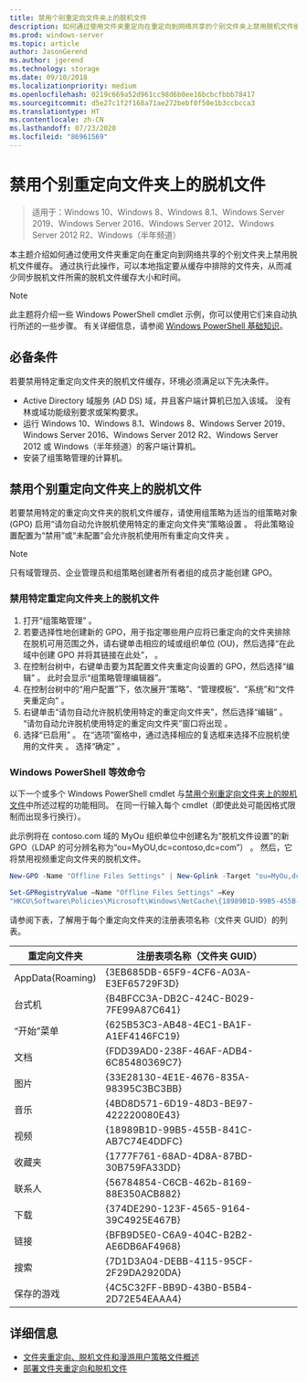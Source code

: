 ```yaml
---
title: 禁用个别重定向文件夹上的脱机文件
description: 如何通过使用文件夹重定向在重定向到网络共享的个别文件夹上禁用脱机文件缓存。
ms.prod: windows-server
ms.topic: article
author: JasonGerend
ms.author: jgerend
ms.technology: storage
ms.date: 09/10/2018
ms.localizationpriority: medium
ms.openlocfilehash: 0219c669a52d961cc98d6b0ee16bcbcfbbb78417
ms.sourcegitcommit: d5e27c1f2f168a71ae272bebf8f50e1b3ccbcca3
ms.translationtype: HT
ms.contentlocale: zh-CN
ms.lasthandoff: 07/23/2020
ms.locfileid: "86961569"
---
```

# <a name="disable-offline-files-on-individual-redirected-folders"></a>禁用个别重定向文件夹上的脱机文件

>适用于：Windows 10、Windows 8、Windows 8.1、Windows Server 2019、Windows Server 2016、Windows Server 2012、Windows Server 2012 R2、Windows（半年频道）

本主题介绍如何通过使用文件夹重定向在重定向到网络共享的个别文件夹上禁用脱机文件缓存。 通过执行此操作，可以本地指定要从缓存中排除的文件夹，从而减少同步脱机文件所需的脱机文件缓存大小和时间。

>[!NOTE]
>此主题将介绍一些 Windows PowerShell cmdlet 示例，你可以使用它们来自动执行所述的一些步骤。 有关详细信息，请参阅 [Windows PowerShell 基础知识](/powershell/scripting/getting-started/fundamental/windows-powershell-basics?view=powershell-6)。

## <a name="prerequisites"></a>必备条件

若要禁用特定重定向文件夹的脱机文件缓存，环境必须满足以下先决条件。

- Active Directory 域服务 (AD DS) 域，并且客户端计算机已加入该域。 没有林或域功能级别要求或架构要求。
- 运行 Windows 10、Windows 8.1、Windows 8、Windows Server 2019、Windows Server 2016、Windows Server 2012 R2、Windows Server 2012 或 Windows（半年频道）的客户端计算机。
- 安装了组策略管理的计算机。

## <a name="disabling-offline-files-on-individual-redirected-folders"></a>禁用个别重定向文件夹上的脱机文件

若要禁用特定的重定向文件夹的脱机文件缓存，请使用组策略为适当的组策略对象 (GPO) 启用“请勿自动允许脱机使用特定的重定向文件夹”策略设置  。 将此策略设置配置为“禁用”或“未配置”会允许脱机使用所有重定向文件夹   。

>[!NOTE]
>只有域管理员、企业管理员和组策略创建者所有者组的成员才能创建 GPO。

### <a name="to-disable-offline-files-on-specific-redirected-folders"></a>禁用特定重定向文件夹上的脱机文件

1. 打开“组策略管理”  。
2. 若要选择性地创建新的 GPO，用于指定哪些用户应将已重定向的文件夹排除在脱机可用范围之外，请右键单击相应的域或组织单位 (OU)，然后选择“在此域中创建 GPO 并将其链接在此处”，  。
3. 在控制台树中，右键单击要为其配置文件夹重定向设置的 GPO，然后选择“编辑”  。 此时会显示“组策略管理编辑器”。
4. 在控制台树中的“用户配置”下，依次展开“策略”、“管理模板”、“系统”和“文件夹重定向”      。
5. 右键单击“请勿自动允许脱机使用特定的重定向文件夹”，然后选择“编辑”   。 “请勿自动允许脱机使用特定的重定向文件夹”窗口将出现  。
6. 选择“已启用”  。 在“选项”窗格中，通过选择相应的复选框来选择不应脱机使用的文件夹  。 选择“确定”  。

### <a name="windows-powershell-equivalent-commands"></a>Windows PowerShell 等效命令

以下一个或多个 Windows PowerShell cmdlet 与[禁用个别重定向文件夹上的脱机文件](#disabling-offline-files-on-individual-redirected-folders)中所述过程的功能相同。 在同一行输入每个 cmdlet（即使此处可能因格式限制而出现多行换行）。

此示例将在 contoso.com 域的 MyOu 组织单位中创建名为“脱机文件设置”的新 GPO（LDAP 的可分辨名称为“ou=MyOU,dc=contoso,dc=com”）    。 然后，它将禁用视频重定向文件夹的脱机文件。

```PowerShell
New-GPO -Name "Offline Files Settings" | New-Gplink -Target "ou=MyOu,dc=contoso,dc=com" -LinkEnabled Yes

Set-GPRegistryValue –Name "Offline Files Settings" –Key
"HKCU\Software\Policies\Microsoft\Windows\NetCache\{18989B1D-99B5-455B-841C-AB7C74E4DDFC}" -ValueName DisableFRAdminPinByFolder –Type DWORD –Value 1
```

请参阅下表，了解用于每个重定向文件夹的注册表项名称（文件夹 GUID）的列表。

|重定向文件夹|注册表项名称（文件夹 GUID）|
|---|---|
|AppData(Roaming)|{3EB685DB-65F9-4CF6-A03A-E3EF65729F3D}|
|台式机|{B4BFCC3A-DB2C-424C-B029-7FE99A87C641}|
|“开始”菜单|{625B53C3-AB48-4EC1-BA1F-A1EF4146FC19}|
|文档|{FDD39AD0-238F-46AF-ADB4-6C85480369C7}|
|图片|{33E28130-4E1E-4676-835A-98395C3BC3BB}|
|音乐|{4BD8D571-6D19-48D3-BE97-422220080E43}|
|视频|{18989B1D-99B5-455B-841C-AB7C74E4DDFC}|
|收藏夹|{1777F761-68AD-4D8A-87BD-30B759FA33DD}|
|联系人|{56784854-C6CB-462b-8169-88E350ACB882}|
|下载|{374DE290-123F-4565-9164-39C4925E467B}|
|链接|{BFB9D5E0-C6A9-404C-B2B2-AE6DB6AF4968}|
|搜索|{7D1D3A04-DEBB-4115-95CF-2F29DA2920DA}|
|保存的游戏|{4C5C32FF-BB9D-43B0-B5B4-2D72E54EAAA4}|

## <a name="more-information"></a>详细信息

- [文件夹重定向、脱机文件和漫游用户策略文件概述](folder-redirection-rup-overview.md)
- [部署文件夹重定向和脱机文件](deploy-folder-redirection.md)
